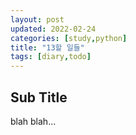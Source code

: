 ```yaml
---
layout: post
updated: 2022-02-24
categories: [study,python]
title: "13할 일들"
tags: [diary,todo]
---
```


## Sub Title

blah blah...